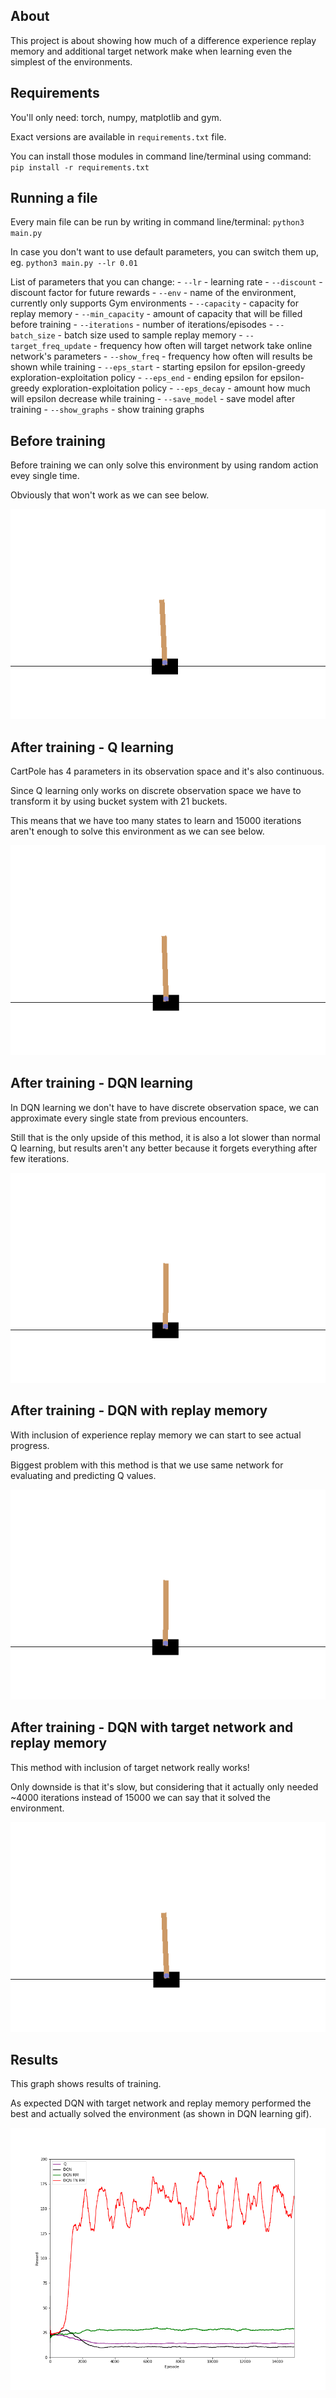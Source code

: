 ## About

This project is about showing how much of a difference experience replay memory and additional target network make when learning
even the simplest of the environments.

## Requirements

You'll only need: torch, numpy, matplotlib and gym.

Exact versions are available in `requirements.txt` file.

You can install those modules in command line/terminal using command: `pip install -r requirements.txt`

## Running a file

Every main file can be run by writing in command line/terminal: `python3 main.py`

In case you don't want to use default parameters, you can switch them up, eg. `python3 main.py --lr 0.01`

List of parameters that you can change: - `--lr` - learning rate
                                        - `--discount` - discount factor for future rewards
                                        - `--env` - name of the environment, currently only supports Gym environments
                                        - `--capacity` - capacity for replay memory
                                        - `--min_capacity` - amount of capacity that will be filled before training
                                        - `--iterations` - number of iterations/episodes
                                        - `--batch_size` - batch size used to sample replay memory
                                        - `--target_freq_update` - frequency how often will target network take online network's parameters
                                        - `--show_freq` - frequency how often will results be shown while training
                                        - `--eps_start` - starting epsilon for epsilon-greedy exploration-exploitation policy
                                        - `--eps_end` - ending epsilon for epsilon-greedy exploration-exploitation policy
                                        - `--eps_decay` - amount how much will epsilon decrease while training
                                        - `--save_model` - save model after training
                                        - `--show_graphs` - show training graphs


## Before training

Before training we can only solve this environment by using random action evey single time.

Obviously that won't work as we can see below.

<img src="CartPole Before Training Random Movement.gif"> </img>


## After training - Q learning

CartPole has 4 parameters in its observation space and it's also continuous. 

Since Q learning only works on discrete observation space we have to transform it by using bucket system with 21 buckets.

This means that we have too many states to learn and 15000 iterations aren't enough to solve this environment as we can see below.

<img src="CartPole Q Learning After Training.gif"> </img>

## After training - DQN learning

In DQN learning we don't have to have discrete observation space, we can approximate every single state from previous encounters.

Still that is the only upside of this method, it is also a lot slower than normal Q learning, but results aren't any better because it forgets everything after few iterations.

<img src="CartPole DQN Learning After Training.gif"> </img>

## After training - DQN with replay memory

With inclusion of experience replay memory we can start to see actual progress.

Biggest problem with this method is that we use same network for evaluating and predicting Q values.

<img src="CartPole DQN RM Learning After Training.gif"> </img>

## After training - DQN with target network and replay memory

This method with inclusion of target network really works!

Only downside is that it's slow, but considering that it actually only needed ~4000 iterations instead of 15000 we can say that it solved the environment.

<img src="CartPole DQN TN RM Learning After Training.gif"> </img>

## Results

This graph shows results of training.

As expected DQN with target network and replay memory performed the best and actually solved the environment (as shown in DQN learning gif).

<img src="Comparing Algorithms on CartPole.png">
